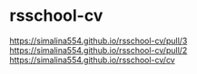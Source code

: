 # rsschool-cv<br>
https://simalina554.github.io/rsschool-cv/pull/3<br>
https://simalina554.github.io/rsschool-cv/pull/2<br>
https://simalina554.github.io/rsschool-cv/cv<br>
                                                 
